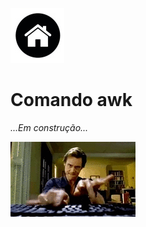 [![N|Solid](Imagens/Home.jpeg "Ir para Home")](/README.md/)

# Comando awk

_...Em construção..._

![](Imagens/Working.gif)